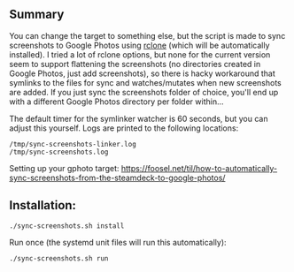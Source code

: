 
## Summary

You can change the target to something else, but the script is made to sync screenshots to Google Photos using [rclone](https://rclone.org/docs/) 
(which will be automatically installed). I tried a lot of rclone options, but none for the current version seem to support flattening the screenshots 
(no directories created in Google Photos, just add screenshots), so there is hacky workaround that symlinks to the files for sync and watches/mutates 
when new screenshots are added. If you just sync the screenshots folder of choice, you'll end up with a different Google Photos directory per folder within...

The default timer for the symlinker watcher is 60 seconds, but you can adjust this yourself. Logs are printed to the following locations:

```
/tmp/sync-screenshots-linker.log
/tmp/sync-screenshots.log
```

Setting up your gphoto target: https://foosel.net/til/how-to-automatically-sync-screenshots-from-the-steamdeck-to-google-photos/

## Installation:
```
./sync-screenshots.sh install
```

Run once (the systemd unit files will run this automatically):
```
./sync-screenshots.sh run
```


